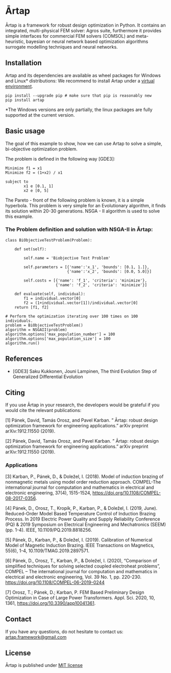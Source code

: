 # Ārtap

Ārtap is a framework for robust design optimization in Python. It contains an integrated, multi-physical FEM solver: Agros suite, furthermore it provides simple interfaces for commercial FEM solvers (COMSOL) and meta-heuristic, bayesian or neural network based optimization algorithms surrogate modelling techniques and neural networks.

## Installation

Artap and its dependencies are available as wheel packages for Windows and Linux* distributions:
We recommend to install Artap under a [virtual environment](https://docs.python.org/3/tutorial/venv.html).

    pip install --upgrade pip # make sure that pip is reasonably new
    pip install artap

*The Windows versions are only partially, the linux packages are fully supported at the current version.

## Basic usage

The goal of this example to show, how we can use Artap to solve a simple, bi-objective optimization problem.

The problem is defined in the following way [GDE3]:

    Minimize f1 = x1
    Minimize f2 = (1+x2) / x1

    subject to
            x1 e [0.1, 1]
            x2 e [0, 5]

The Pareto - front of the following problem is known, it is a simple hyperbola. This problem is very simple for an Evolutionary algorithm, it finds its solution within 20-30 generations.
 NSGA - II algorithm is used to solve this example.

### The Problem definition and solution with NSGA-II in Ārtap:

    class BiObjectiveTestProblem(Problem):

        def set(self):

            self.name = 'Biobjective Test Problem'
            
            self.parameters = [{'name':'x_1', 'bounds': [0.1, 1.]},
                               {'name':'x_2', 'bounds': [0.0, 5.0]}]

            self.costs = [{'name': 'f_1', 'criteria': 'minimize'},
                          {'name': 'f_2', 'criteria': 'minimize'}]

        def evaluate(self, individual):
            f1 = individual.vector[0]
            f2 = (1+individual.vector[1])/individual.vector[0]
        return [f1, f2]
 
    # Perform the optimization iterating over 100 times on 100 individuals.
    problem = BiObjectiveTestProblem()
    algorithm = NSGAII(problem)
    algorithm.options['max_population_number'] = 100
    algorithm.options['max_population_size'] = 100
    algorithm.run()

## References

* [GDE3] Saku Kukkonen, Jouni Lampinen, The third Evolution Step of Generalized Differential Evolution


## Citing

If you use Ārtap in your research, the developers would be grateful if you would cite the relevant publications:

[1] Pánek, David, Tamás Orosz, and Pavel Karban. ” Ārtap: robust design optimization framework for engineering applications.” arXiv preprint arXiv:1912.11550 (2019).

[2] Pánek, David, Tamás Orosz, and Pavel Karban. ” Ārtap: robust design optimization framework for engineering applications.” arXiv preprint arXiv:1912.11550 (2019).

### Applications
[3] Karban, P., Pánek, D., & Doležel, I. (2018). Model of induction brazing of nonmagnetic metals using model order reduction approach. COMPEL-The international journal for computation and mathematics in electrical and electronic engineering, 37(4), 1515-1524, https://doi.org/10.1108/COMPEL-08-2017-0356.

[4] Pánek, D., Orosz, T., Kropík, P., Karban, P., & Doležel, I. (2019, June). Reduced-Order Model Based Temperature Control of Induction Brazing Process. In 2019 Electric Power Quality and Supply Reliability Conference (PQ) & 2019 Symposium on Electrical Engineering and Mechatronics (SEEM) (pp. 1-4). IEEE, 10.1109/PQ.2019.8818256.

[5] Pánek, D., Karban, P., & Doležel, I. (2019). Calibration of Numerical Model of Magnetic Induction Brazing. IEEE Transactions on Magnetics, 55(6), 1-4, 10.1109/TMAG.2019.2897571.

[6] Pánek, D., Orosz, T., Karban, P., & Doležel, I. (2020), “Comparison of simplified techniques for solving selected coupled electroheat problems”, COMPEL – The international journal for computation and mathematics in electrical and electronic engineering, Vol. 39 No. 1, pp. 220-230. https://doi.org/10.1108/COMPEL-06-2019-0244

[7] Orosz, T.; Pánek, D.; Karban, P. FEM Based Preliminary Design Optimization in Case of Large Power Transformers. Appl. Sci. 2020, 10, 1361, https://doi.org/10.3390/app10041361.

## Contact

If you have any questions, do not hesitate to contact us: artap.framework@gmail.com

## License

Ārtap is published under [MIT license](https://en.wikipedia.org/wiki/MIT_License)
